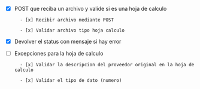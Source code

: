 - [x] POST que reciba un archivo y valide si es una hoja de calculo

		- [x] Recibir archivo mediante POST

		- [x] Validar archivo tipo hoja calculo

- [x] Devolver el status con mensaje si hay error

- [ ] Excepciones para la hoja de calculo

		- [x] Validar la descripcion del proveedor original en la hoja de calculo

		- [x] Validar el tipo de dato (numero)

